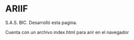 # ARIIF
<Persistente> S.A.S. BIC. Desarrolló esta pagina.

Cuenta con un archivo index.html para arir en el navegador

